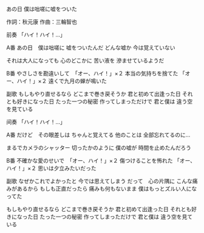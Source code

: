 あの日 僕は咄嗟に嘘をついた

作詞：秋元康
作曲：三輪智也

前奏
「ハイ！ハイ！…」 

A番
あの日　僕は咄嗟に
嘘をついたんだ
どんな嘘か
今は覚えていない

それは大人になっても
心のどこかに
苦い液を
滲ませているようだ

B番
やさしさを勘違いして　「オー、ハイ！」×２ 
本当の気持ちを捨てた 「オー、ハイ！」×２ 
遠くで九月の蝉が鳴いた

副歌
もしもやり直せるなら
どこまで巻き戻そうか
君と初めて出逢った日
それとも好きになった日
たった一つの秘密
作ってしまっただけで
君と僕は
違う空を見ている

间奏
「ハイ！ハイ！…」 

A番
だけど　その眼差しは
ちゃんと覚えてる
他のことは
全部忘れてるのに…

まるでカメラのシャッター
切ったかのように
僕の嘘が
時間を止めたんだろう

B番
不確かな愛のせいで　「オー、ハイ！」×２ 
傷つけることを怖れた 「オー、ハイ！」×２ 
思いは夕立みたいだった

副歌
なぜかこれでよかったと
今では思えてしまう
だって　心の片隅に
こんな痛みがあるから
もしも正直だったら
痛みも何もないまま
僕はもっとズルい人になってた

もしもやり直せるなら
どこまで巻き戻そうか
君と初めて出逢った日
それとも好きになった日
たった一つの秘密
作ってしまっただけで
君と僕は
違う空を見ている